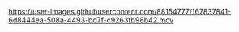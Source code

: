 
https://user-images.githubusercontent.com/88154777/167837841-6d8444ea-508a-4493-bd7f-c9263fb98b42.mov

